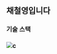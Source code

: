 <h2>채철영입니다</h2>

<h3>기술 스택<h3>
<img alt="c" src ="https://img.shields.io/badge/c-#A8B9CC.svg?&style=for-the-badge&logo=c&logoColor=white"/>

<!--
**ccy00967/ccy00967** is a ✨ _special_ ✨ repository because its `README.md` (this file) appears on your GitHub profile.

Here are some ideas to get you started:

- 🔭 I’m currently working on ...
- 🌱 I’m currently learning ...
- 👯 I’m looking to collaborate on ...
- 🤔 I’m looking for help with ...
- 💬 Ask me about ...
- 📫 How to reach me: ...
- 😄 Pronouns: ...
- ⚡ Fun fact: ...
-->
